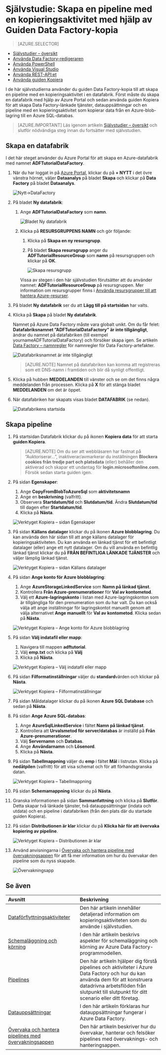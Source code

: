 <properties 
    pageTitle="Självstudier: Skapa en pipeline med hjälp av guiden Kopiera" 
    description="I de här självstudierna skapar du en Azure Data Factory-pipeline med en kopieringsaktivitet, med hjälp av guiden Kopiera som stöds av Data Factory" 
    services="data-factory" 
    documentationCenter="" 
    authors="spelluru" 
    manager="jhubbard" 
    editor="monicar"/>

<tags 
    ms.service="data-factory" 
    ms.workload="data-services" 
    ms.tgt_pltfrm="na" 
    ms.devlang="na" 
    ms.topic="get-started-article" 
    ms.date="08/01/2016" 
    ms.author="spelluru"/>

# Självstudie: Skapa en pipeline med en kopieringsaktivitet med hjälp av Guiden Data Factory-kopia
> [AZURE.SELECTOR]
- [Självstudier – översikt](data-factory-copy-data-from-azure-blob-storage-to-sql-database.md)
- [Använda Data Factory-redigeraren](data-factory-copy-activity-tutorial-using-azure-portal.md)
- [Använda PowerShell](data-factory-copy-activity-tutorial-using-powershell.md)
- [Använda Visual Studio](data-factory-copy-activity-tutorial-using-visual-studio.md)
- [Använda REST-API:et](data-factory-copy-activity-tutorial-using-rest-api.md) 
- [Använda guiden Kopiera](data-factory-copy-data-wizard-tutorial.md)

I de här självstudierna använder du guiden Data Factory-kopia till att skapa en pipeline med en kopieringsaktivitet i en datafabrik. Först måste du skapa en datafabrik med hjälp av Azure Portal och sedan använda guiden Kopiera för att skapa Data Factory-länkade tjänster, datauppsättningar och en pipeline med en kopieringsaktivitet som kopierar data från en Azure-blob-lagring till en Azure SQL-databas.

> [AZURE.IMPORTANT] Läs igenom artikeln [Självstudier – översikt](data-factory-copy-data-from-azure-blob-storage-to-sql-database.md) och slutför nödvändiga steg innan du fortsätter med självstudien.

## Skapa en datafabrik
I det här steget använder du Azure Portal för att skapa en Azure-datafabrik med namnet **ADFTutorialDataFactory**.

1.  När du har loggat in på [Azure Portal](https://portal.azure.com), klickar du på **+ NYTT** i det övre vänstra hörnet, väljer **Dataanalys** på bladet **Skapa** och klickar på **Data Factory** på bladet **Dataanalys**. 

    ![Nytt->DataFactory](./media/data-factory-copy-data-wizard-tutorial/new-data-factory-menu.png)

6. På bladet **Ny datafabrik**:
    1. Ange **ADFTutorialDataFactory** som **namn**. 
    
        ![Bladet Ny datafabrik](./media/data-factory-copy-data-wizard-tutorial/getstarted-new-data-factory.png)
    2. Klicka på **RESURSGRUPPENS NAMN** och gör följande:
        1. Klicka på **Skapa en ny resursgrupp**.
        2. På bladet **Skapa resursgrupp** anger du **ADFTutorialResourceGroup** som **namn** på resursgruppen och klickar på **OK**. 

            ![Skapa resursgrupp](./media/data-factory-copy-data-wizard-tutorial/create-new-resource-group.png)

        Vissa av stegen i den här självstudien förutsätter att du använder namnet: **ADFTutorialResourceGroup** på resursgruppen. Mer information om resursgrupper finns i [Använda resursgrupper till att hantera Azure-resurser](../resource-group-overview.md).  
7. På bladet **Ny datafabrik** ser du att **Lägg till på startsidan** har valts.
8. Klicka på **Skapa** på bladet **Ny datafabrik**.

    Namnet på Azure Data Factory måste vara globalt unikt. Om du får felet: **Datafabriksnamnet ”ADFTutorialDataFactory” är inte tillgängligt**, ändrar du namnet på datafabriken (till exempel yournameADFTutorialDataFactory) och försöker skapa igen. Se artikeln [Data Factory – namnregler](data-factory-naming-rules.md) för namnregler för Data Factory-artefakter.  
     
    ![Datafabriksnamnet är inte tillgängligt](./media/data-factory-copy-data-wizard-tutorial/getstarted-data-factory-not-available.png)
    
    > [AZURE.NOTE] Namnet på datafabriken kan komma att registreras som ett DNS-namn i framtiden och blir då synligt offentligt.  

9. Klicka på hubben **MEDDELANDEN** till vänster och se om det finns några meddelanden från processen. Klicka på **X** för att stänga bladet **MEDDELANDEN** om det är öppet. 
10. När datafabriken har skapats visas bladet **DATAFABRIK** (se nedan).

    ![Datafabrikens startsida](./media/data-factory-copy-data-wizard-tutorial/getstarted-data-factory-home-page.png)

## Skapa pipeline

1. På startsidan Datafabrik klickar du på ikonen **Kopiera data** för att starta **guiden Kopiera**. 

    > [AZURE.NOTE] Om du ser att webbläsaren har fastnat på ”Auktoriserar...”, inaktiverar/avmarkerar du inställningen **Blockera cookies från tredje part och platsdata** (eller) behåller den aktiverad och skapar ett undantag för **login.microsoftonline.com**. Försök sedan starta guiden igen.
2. På sidan **Egenskaper**:
    1. Ange **CopyFromBlobToAzureSql** som **aktivitetsnamn**
    2. Ange en **beskrivning** (valfritt).
    3. Observera **Startdatum/tid** och **Slutdatum/tid**. Ändra **Slutdatum/tid** till dagen efter **Startdatum/tid**. 
    3. Klicka på **Nästa**.  

    ![Verktyget Kopiera – sidan Egenskaper](./media/data-factory-copy-data-wizard-tutorial/copy-tool-properties-page.png) 
3. På sidan **Källans datalager** klickar du på ikonen **Azure blobblagring**. Du kan använda den här sidan till att ange källans datalager för kopieringsaktiviteten. Du kan använda en länkad tjänst för ett befintligt datalager (eller) ange ett nytt datalager. Om du vill använda en befintlig länkad tjänst klickar du på **FRÅN BEFINTLIGA LÄNKADE TJÄNSTER** och väljer lämplig länkad tjänst. 

    ![Verktyget Kopiera – sidan Källans datalager](./media/data-factory-copy-data-wizard-tutorial/copy-tool-source-data-store-page.png)
5. På sidan **Ange konto för Azure blobblagring**:
    1. Ange **AzureStorageLinkedService** som **Namn på länkad tjänst**.
    2. Kontrollera **Från Azure-prenumerationer** för **Val av kontometod**. 
    3. Välj ett **Azure-lagringskonto** i listan med Azure-lagringskonton som är tillgängliga för den prenumeration som du har valt. Du kan också välja att ange inställningar för lagringskontot manuellt genom att välja alternativet **Ange manuellt** för **Val av kontometod**. Klicka sedan på **Nästa**. 

    ![Verktyget Kopiera – Ange konto för Azure blobblagring](./media/data-factory-copy-data-wizard-tutorial/copy-tool-specify-azure-blob-storage-account.png)
6. På sidan **Välj indatafil eller mapp**:
    1. Navigera till mappen **adftutorial**.
    2. Välj **emp.txt** och klicka på **Välj**
    3. Klicka på **Nästa**. 

    ![Verktyget Kopiera – Välj indatafil eller mapp](./media/data-factory-copy-data-wizard-tutorial/copy-tool-choose-input-file-or-folder.png)
7. På sidan **Filformatinställningar** väljer du **standard**värden och klickar på **Nästa**.

    ![Verktyget Kopiera – Filformatinställningar](./media/data-factory-copy-data-wizard-tutorial/copy-tool-file-format-settings.png)  
8. På sidan Måldatalager klickar du på ikonen **Azure SQL Database** och sedan på **Nästa**.
9. På sidan **Ange Azure SQL-databas**:
    1. Ange **AzureSqlLinkedService** i fältet **Namn på länkad tjänst**. 
    2. Kontrollera att **Urvalsmetod för server/databas** är inställd på **Från Azure-prenumerationer**.
    3. Välj **Servernamn** och **Databas**.
    4. Ange **Användarnamn** och **Lösenord**.
    5. Klicka på **Nästa**.  
9. På sidan **Tabellmappning** väljer du **emp** i fältet **Mål** i listrutan. Klicka på **nedåtpilen** (valfritt) för att visa schemat och för att förhandsgranska datan.

    ![Verktyget Kopiera – Tabellmappning](./media/data-factory-copy-data-wizard-tutorial/copy-tool-table-mapping-page.png) 
10. På sidan **Schemamappning** klickar du på **Nästa**.
11. Granska informationen på sidan **Sammanfattning** och klicka på **Slutför**. Detta skapar två länkade tjänster, två datauppsättningar (indata och utdata) och en pipeline i datafabriken (från den plats där du startade guiden Kopiera). 
12. På sidan **Distributionen är klar** klickar du på **Klicka här för att övervaka kopiering av pipeline**.

    ![Verktyget Kopiera – Distributionen är klar](./media/data-factory-copy-data-wizard-tutorial/copy-tool-deployment-succeeded.png)  
13. Använd anvisningarna i [Övervaka och hantera pipeline med övervakningsappen](data-factory-monitor-manage-app.md) för att få mer information om hur du övervakar den pipeline som du nyss skapade.

    ![Övervakningsapp](./media/data-factory-copy-data-wizard-tutorial/monitoring-app.png) 
 

## Se även
| Avsnitt | Beskrivning |
| :---- | :---- |
| [Dataförflyttningsaktiviteter](data-factory-data-movement-activities.md) | Den här artikeln innehåller detaljerad information om kopieringsaktiviteten som du använde i självstudien. |
| [Schemaläggning och körning](data-factory-scheduling-and-execution.md) | I den här artikeln beskrivs aspekter för schemaläggning och körning av Azure Data Factory-programmodellen. |
| [Pipelines](data-factory-create-pipelines.md) | Den här artikeln hjälper dig förstå pipelines och aktiviteter i Azure Data Factory och hur du kan använda dem för att konstruera datadrivna arbetsflöden från slutpunkt till slutpunkt för ditt scenario eller ditt företag. |
| [Datauppsättningar](data-factory-create-datasets.md) | I den här artikeln förklaras hur datauppsättningar fungerar i Azure Data Factory.
| [Övervaka och hantera pipelines med övervakningsappen](data-factory-monitor-manage-app.md) | Den här artikeln beskriver hur du övervakar, hanterar och felsöker pipelines med övervaknings- och hanteringsappen. 


<!--HONumber=sep16_HO1-->


